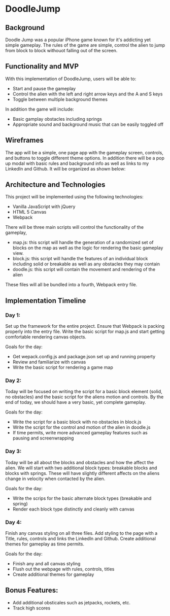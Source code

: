 # DoodleJump

## Background

Doodle Jump was a popular iPhone game known for it's addicting yet simple gameplay. The rules of the game are simple, control the alien to jump from block to block withouot falling out of the screen. 

## Functionality and MVP

With this implementation of DoodleJump, users will be able to: 
  * Start and pause the gameplay
  * Control the alien with the left and right arrow keys and the A and S keys
  * Toggle between multiple background themes
 
 In addition the game will include:
  * Basic gamplay obstacles including springs
  * Appropriate sound and background music that can be easily toggled off

## Wireframes

The app will be a simple, one page app with the gameplay screen, controls, and buttons to toggle different theme options. In addition there will be a pop up modal with basic rules and background info as well as links to my LinkedIn and Github. It will be organized as shown below:


## Architecture and Technologies

This project will be implemented using the following technologies:
* Vanilla JavaScript with jQuery
* HTML 5 Canvas
* Webpack

There will be three main scripts will control the functionality of the gameplay, 
* map.js: this script will handle the generation of a randomized set of blocks on the map as well as the logic for rendering the basic gameplay view.
* block.js: this script will handle the features of an individual block including solid or breakable as well as any obstacles they may contain
* doodle.js: this script will contain the movement and rendering of the alien

These files will all be bundled into a fourth, Webpack entry file.

## Implementation Timeline

### Day 1:
Set up the framework for the entire project. Ensure that Webpack is packing properly into the entry file. Write the basic script for map.js and start getting comfortable rendering canvas objects.

Goals for the day:
* Get wepack.config.js and package.json set up and running property
* Review and familiarize with canvas
* Write the basic script for rendering a game map

### Day 2: 
Today will be focused on writing the script for a basic block element (solid, no obstacles) and the basic script for the aliens motion and controls. By the end of today, we should have a very basic, yet complete gameplay.

Goals for the day:
* Write the script for a basic block with no obstacles in block.js
* Write the script for the control and motion of the alien in doodle.js
* If time permits, write more advanced gameplay features such as pausing and screenwrapping

### Day 3: 
Today will be all about the blocks and obstacles and how the affect the alien. We will start with two additional block types: breakable blocks and blocks with springs. These will have slightly different affects on the aliens change in velocity when contacted by the alien.

Goals for the day:
* Write the scrips for the basic alternate block types (breakable and spring)
* Render each block type distinctly and cleanly with canvas

### Day 4:
Finish any canvas styling on all three files. Add styling to the page with a Title, rules, controls and links the LinkedIn and Github. Create additional themes for gameplay as time permits.

Goals for the day:
* Finish any and all canvas styling
* Flush out the webpage with rules, controls, titles
* Create additional themes for gameplay


## Bonus Features:
* Add additional obsticales such as jetpacks, rockets, etc.
* Track high scores
